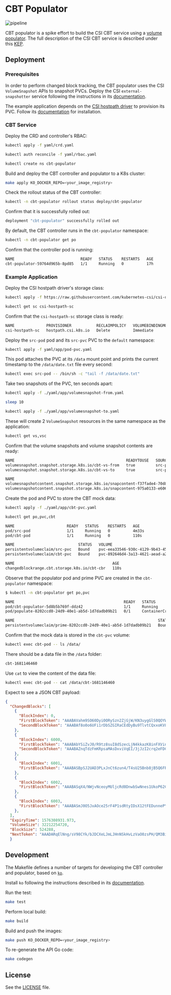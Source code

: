 # CBT Populator

![pipeline](https://github.com/ihcsim/cbt-populator/actions/workflows/pipeline.yaml/badge.svg)

CBT populator is a spike effort to build the CSI CBT service using a [volume
populator][1]. The full description of the CSI CBT service is described under
this [KEP][2].

## Deployment

### Prerequisites

In order to perform changed block tracking, the CBT populator uses the CSI 
`VolumeSnapshot` APIs to snapshot PVCs. Deploy the CSI `external-snapshotter` 
service following the instructions in its [documentation][4].

The example application depends on the [CSI hostpath driver][5] to provision
its PVC. Follow its [documentation][6] for installation.

### CBT Service

Deploy the CRD and controller's RBAC:

```sh
kubectl apply -f yaml/crd.yaml

kubectl auth reconcile -f yaml/rbac.yaml

kubectl create ns cbt-populator
```

Build and deploy the CBT controller and populator to a K8s cluster:

```sh
make apply KO_DOCKER_REPO=<your_image_registry>
```

Check the rollout status of the CBT controller:

```sh
kubectl -n cbt-populator rollout status deploy/cbt-populator 
```

Confirm that it is successfully rolled out:

```sh
deployment "cbt-populator" successfully rolled out
```

By default, the CBT controller runs in the `cbt-populator` namespace:

```sh
kubectl -n cbt-populator get po
```

Confirm that the controller pod is running:

```sh
NAME                             READY   STATUS    RESTARTS   AGE                              │➜  cbt-populator git:(main) ✗                                                           (
cbt-populator-59764d965b-8pd85   1/1     Running   0          17h
```

### Example Application

Deploy the CSI hostpath driver's storage class:

```sh
kubectl apply -f https://raw.githubusercontent.com/kubernetes-csi/csi-driver-host-path/ed64506237332cd5c145a9e4cfec32dfae7a97b8/examples/csi-storageclass.yaml

kubectl get sc csi-hostpath-sc                                                                                                        
```

Confirm that the `csi-hostpath-sc` storage class is ready:

```sh
NAME              PROVISIONER           RECLAIMPOLICY   VOLUMEBINDINGMODE   ALLOWVOLUMEEXPANSION   AGE
csi-hostpath-sc   hostpath.csi.k8s.io   Delete          Immediate           true                   20s
```

Deploy the `src-pod` pod and its `src-pvc` PVC to the `default` namespace:

```sh
kubectl apply -f yaml/app/pod-pvc.yaml
```

This pod attaches the PVC at its `/data` mount point and prints the current 
timestamp to the `/data/date.txt` file every second:

```sh
kubectl exec src-pod -- /bin/sh -c "tail -f /data/date.txt"
```

Take two snapshots of the PVC, ten seconds apart:

```sh
kubectl apply -f ./yaml/app/volumesnapshot-from.yaml

sleep 10

kubectl apply -f ./yaml/app/volumesnapshot-to.yaml
```

These will create 2 `VolumeSnapshot` resources in the same namespace as the 
application:

```sh
kubectl get vs,vsc                                                                                                                             
```

Confirm that the volume snapshots and volume snapshot contents are ready:

```sh
NAME                                                 READYTOUSE   SOURCEPVC   SOURCESNAPSHOTCONTENT   RESTORESIZE   SNAPSHOTCLASS            SNAPSHOTCONTENT                                    CREATIONTIME   AGE
volumesnapshot.snapshot.storage.k8s.io/cbt-vs-from   true         src-pvc                             10Mi          csi-hostpath-snapclass   snapcontent-f37fade4-70d8-47db-87d6-89e1f8bc83df   85s            85s
volumesnapshot.snapshot.storage.k8s.io/cbt-vs-to     true         src-pvc                             10Mi          csi-hostpath-snapclass   snapcontent-975a0133-e606-42f3-aba2-ab0702d214f4   46s            46s

NAME                                                                                             READYTOUSE   RESTORESIZE   DELETIONPOLICY   DRIVER                VOLUMESNAPSHOTCLASS      VOLUMESNAPSHOT   VOLUMESNAPSHOTNAMESPACE   AGE
volumesnapshotcontent.snapshot.storage.k8s.io/snapcontent-f37fade4-70d8-47db-87d6-89e1f8bc83df   true         10485760      Delete           hostpath.csi.k8s.io   csi-hostpath-snapclass   cbt-vs-from      default                   85s
volumesnapshotcontent.snapshot.storage.k8s.io/snapcontent-975a0133-e606-42f3-aba2-ab0702d214f4   true         10485760      Delete           hostpath.csi.k8s.io   csi-hostpath-snapclass   cbt-vs-to        default                   46s
```

Create the pod and PVC to store the CBT mock data:

```sh
kubectl apply -f ./yaml/app/cbt-pvc.yaml
```

```sh 
kubectl get po,pvc,cbt 
```

```sh
NAME                       READY   STATUS    RESTARTS   AGE
pod/src-pod                1/1     Running   0          4m33s
pod/cbt-pod                1/1     Running   0          110s

NAME                            STATUS   VOLUME                                     CAPACITY   ACCESS MODES   STORAGECLASS      AGE
persistentvolumeclaim/src-pvc   Bound    pvc-eea33546-930c-4129-9b43-45d4fe2ca854   10Mi       RWO            csi-hostpath-sc   4m33s
persistentvolumeclaim/cbt-pvc   Bound    pvc-892646d4-3a13-4621-aead-a2e19c35d98f   10Mi       RWO            csi-hostpath-sc   110s

NAME                                           AGE
changedblockrange.cbt.storage.k8s.io/cbt-cbr   110s
```

Observe that the populator pod and prime PVC are created in the `cbt-populator` 
namespace:
```sh
$ kubectl -n cbt-populator get po,pvc                                                                                                             
```

```sh
NAME                                                READY   STATUS              RESTARTS   AGE
pod/cbt-populator-5d8b5b769f-ddz42                  1/1     Running             0          3m31s
pod/populate-8202ccd0-24d9-40e1-ab5d-1d7dadb09b21   0/1     ContainerCreating   0          2s

NAME                                                               STATUS   VOLUME                                     CAPACITY   ACCESS MODES   STORAGECLASS      AGE
persistentvolumeclaim/prime-8202ccd0-24d9-40e1-ab5d-1d7dadb09b21   Bound    pvc-56d814e9-1ede-4eca-9aa5-76d140ddd75a   10Mi       RWO            csi-hostpath-sc   28s
```

Confirm that the mock data is stored in the `cbt-pvc` volume:

```sh
kubectl exec cbt-pod -- ls /data/
```

There should be a data file in the `/data` folder:
```sh
cbt-1681146460
```

Use `cat` to view the content of the data file:
```sh
kubectl exec cbt-pod -- cat /data/cbt-1681146460
```

Expect to see a JSON CBT payload:

```json
{
  "ChangedBlocks": [
    {
      "BlockIndex": 0,
      "FirstBlockToken": "AAABAVahm9SO60Dyi0ORySzn2ZjGjW/KN3uygGlS0QOYWesbzBbDnX2dGpmC",
      "SecondBlockToken": "AAABAf8o0o6UFi1rDbSZGIRaCEdDyBu9TlvtCQxxoKV8qrUPQP7vcM6iWGSr"
    },
    {
      "BlockIndex": 6000,
      "FirstBlockToken": "AAABAbYSiZvJ0/R9tz8suI8dSzecLjN4kkazK8inFXVintPkdaVFLfCMQsKe",
      "SecondBlockToken": "AAABAZnqTdzFmKRpsaMAsDxviVqEI/3jJzI2crq2eFDCgHmyNf777elD9oVR"
    },
    {
      "BlockIndex": 6001,
      "FirstBlockToken": "AAABASBpSJ2UAD3PLxJnCt6zun4/T4sU25Bnb8jB5Q6FRXHFqAIAqE04hJoR"
    },
    {
      "BlockIndex": 6002,
      "FirstBlockToken": "AAABASqX4/NWjvNceoyMUljcRd0DnwbSwNnes1UkoP62CrQXvn47BY5435aw"
    },
    {
      "BlockIndex": 6003,
      "FirstBlockToken": "AAABASmJ0O5JxAOce25rF4P1sdRtyIDsX12tFEDunnePYUKOf4PBROuICb2A"
    },
  ],
  "ExpiryTime": 1576308931.973,
  "VolumeSize": 32212254720,
  "BlockSize": 524288,
  "NextToken": "AAADARqElNng/sV98CYk/bJDCXeLJmLJHnNSkHvLzVaO0zsPH/QM3Bi3zF//O6Mdi/BbJarBnp8h"
  }
```

## Development

The Makefile defines a number of targets for developing the CBT controller and
populator, based on [`ko`][3]. 

Install `ko` following the instructions described in its [documentation][3].

Run the test:

```sh
make test
```

Perform local build:

```sh
make build
```

Build and push the images:

```sh
make push KO_DOCKER_REPO=<your_image_registry>
```

To re-generate the API Go code:

```sh
make codegen
```

## License

See the [LICENSE](LICENSE) file.

[1]: https://kubernetes.io/blog/2022/05/16/volume-populators-beta/
[2]: https://github.com/kubernetes/enhancements/pull/3367
[3]: https://ko.build/install/
[4]: https://github.com/kubernetes-csi/external-snapshotter#usage
[5]: https://github.com/kubernetes-csi/csi-driver-host-path
[6]: https://github.com/kubernetes-csi/csi-driver-host-path/blob/ed64506237332cd5c145a9e4cfec32dfae7a97b8/docs/deploy-1.17-and-later.md
